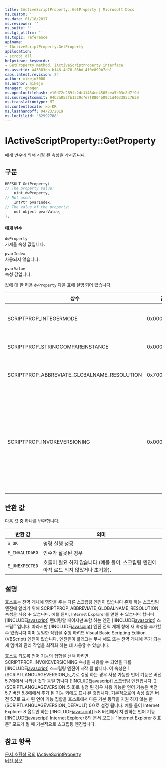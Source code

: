 ```yaml
---
title: IActiveScriptProperty::GetProperty | Microsoft Docs
ms.custom: ''
ms.date: 01/18/2017
ms.reviewer: ''
ms.suite: ''
ms.tgt_pltfrm: ''
ms.topic: reference
apiname:
- IActiveScriptProperty.GetProperty
apilocation:
- scrobj.dll
helpviewer_keywords:
- GetProperty method, IActiveScriptProperty interface
ms.assetid: a43383db-b148-4d76-83bd-4f0e899b7cb1
caps.latest.revision: 24
author: mikejo5000
ms.author: mikejo
manager: ghogen
ms.openlocfilehash: e10d72e289fc2dc31464ce4505cea5c03e8d7f9d
ms.sourcegitcommit: 94b3a052fb1229c7e7f8804b09c1d403385c7630
ms.translationtype: MT
ms.contentlocale: ko-KR
ms.lasthandoff: 04/23/2019
ms.locfileid: "62992788"
---
```

# <a name="iactivescriptpropertygetproperty"></a>IActiveScriptProperty::GetProperty
매개 변수에 의해 지정 된 속성을 가져옵니다.  
  
## <a name="syntax"></a>구문  
  
```cpp
HRESULT GetProperty(  
// The property value:  
    uint dwProperty,    
// Not used:  
    IntPtr pvarIndex,    
// The value of the property:   
    out object pvarValue,    
);  
```  
  
#### <a name="parameters"></a>매개 변수  
 `dwProperty`  
 가져올 속성 값입니다.  
  
 `pvarIndex`  
 사용되지 않습니다.  
  
 `pvarValue`  
 속성 값입니다.  
  
 값에 대 한 허용 `dwProperty` 다음 표에 설명 되어 있습니다.  
  
|상수|값|의미|  
|--------------|-----------|-------------|  
|SCRIPTPROP_INTEGERMODE|0x00003000|스크립팅 엔진에 부동 지점 모드 대신 정수 모드로 나누기를 강제로 수행 합니다.|  
|SCRIPTPROP_STRINGCOMPAREINSTANCE|0x00003001|교체 스크립팅 엔진의 문자열 비교 함수를 허용 합니다.|  
|SCRIPTPROP_ABBREVIATE_GLOBALNAME_RESOLUTION|0x70000002|전역 개체에 영향을 주는 다른 스크립팅 엔진이 없습니다 존재 하는 스크립팅 엔진을 알립니다.|  
|SCRIPTPROP_INVOKEVERSIONING|0x00004000|강제로 [!INCLUDE[javascript](../../javascript/includes/javascript-md.md)] 스크립팅 엔진에 지원 되는 데 사용 되는 언어 기능의 집합을 선택 합니다. 지 원하는 언어 기능의 기본 집합을 합니다 [!INCLUDE[javascript](../../javascript/includes/javascript-md.md)] 스크립팅 엔진은 버전 5.7에서에서 표시 되는 언어 기능 집합에 해당 하는 [!INCLUDE[javascript](../../javascript/includes/javascript-md.md)] 스크립팅 엔진입니다.|  
  
## <a name="return-value"></a>반환 값  
 다음 값 중 하나를 반환합니다.  
  
|반환 값|의미|  
|------------------|-------------|  
|`S_OK`|명령 실행 성공|  
|`E_INVALIDARG`|인수가 잘못된 경우|  
|`E_UNEXPECTED`|호출이 필요 하지 않습니다 (예를 들어, 스크립팅 엔진에 아직 로드 되지 않았거나 초기화).|  
  
## <a name="remarks"></a>설명  
 호스트는 전역 개체에 영향을 주는 다른 스크립팅 엔진이 없습니다 존재 하는 스크립팅 엔진에 알리기 위해 SCRIPTPROP_ABBREVIATE_GLOBALNAME_RESOLUTION 속성을 사용 수 있습니다. 예를 들어, Internet Explorer를 알릴 수 있습니다 합니다 [!INCLUDE[javascript](../../javascript/includes/javascript-md.md)] 렌더링할 페이지만 포함 하는 엔진 [!INCLUDE[javascript](../../javascript/includes/javascript-md.md)] 스크립트입니다. 따라서만 [!INCLUDE[javascript](../../javascript/includes/javascript-md.md)] 엔진 전역 개체 창에 새 속성을 추가할 수 있습니다 이며 동일한 작업을 수행 하려면 Visual Basic Scripting Edition (VBScript) 엔진이 없습니다. 엔진은이 플래그는 무시 해도 또는 전역 개체에 추가 되는 새 멤버의 관리 작업을 최적화 하는 데 사용할 수 있습니다.  
  
 호스트 되도록 언어 기능의 집합을 선택 하려면 SCRIPTPROP_INVOKEVERSIONING 속성을 사용할 수 되었을 때를 [!INCLUDE[javascript](../../javascript/includes/javascript-md.md)] 스크립팅 엔진이 시작 될 합니다. 이 속성은 1 (SCRIPTLANGUAGEVERSION_5_7)로 설정 하는 경우 사용 가능한 언어 기능은 버전 5.7에에서 나타난 것과 동일 합니다 [!INCLUDE[javascript](../../javascript/includes/javascript-md.md)] 스크립팅 엔진입니다. 2 (SCRIPTLANGUAGEVERSION_5_8)로 설정 된 경우 사용 가능한 언어 기능은 버전 5.7 버전 5.8에에서 추가 된 기능 외에도 표시 된 것입니다. 기본적으로이 속성 값은 버전 5.7로 표시 된 언어 기능 집합을 호스트에서 다른 기본 동작을 지원 하지 않는 한 (SCRIPTLANGUAGEVERSION_DEFAULT) 0으로 설정 됩니다. 예를 들어 Internet Explorer 8 옵트인 하는 [!INCLUDE[javascript](../../javascript/includes/javascript-md.md)] 5.8 버전에서 지 원하는 언어 기능 [!INCLUDE[javascript](../../javascript/includes/javascript-md.md)] Internet Explorer 8의 문서 모드는 "Internet Explorer 8 표준" 모드가 될 때 기본적으로 스크립팅 엔진입니다.  
  
## <a name="see-also"></a>참고 항목  
 [문서 호환성 정의](https://docs.microsoft.com/previous-versions/windows/internet-explorer/ie-developer/compatibility/cc288325(v=vs.85))   
 [IActiveScriptProperty](../../winscript/reference/iactivescriptproperty.md)   
 [버전 정보](../../javascript/reference/javascript-version-information.md)